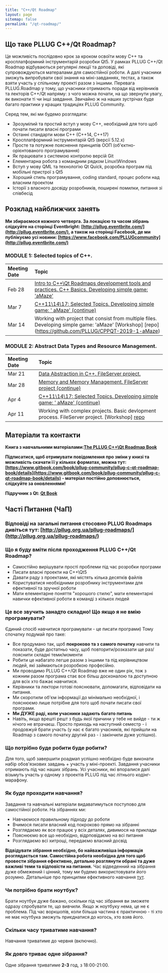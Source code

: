 ```yaml
---
title: "C++/Qt Roadmap"
layout: page
sitemap: false
permalink: "/qt-roadmap/"
---
```


## Що таке PLLUG C++/Qt Roadmap?

Це можливість послідовно крок за кроком освоїти мову С++ та кросплатформний інструментарій розробки Qt5. У рамках PLLUG C++/Qt Roadmap відбуваються регулярні лекції та доповіді, які супровождуються матералами для самостійної роботи. А далі учасники зможуть випробувати свої знання на міні-завданнях, тестах, а також взяти участь у спільному проекті разом з іншими. Перевага PLLUG.Roadmap у тому, що учасники отримають поради від керівників та лекторів С++/Qt напряму: з чого можна почати, на що звернути увагу, як виконати ті чи інші завдання. Звичайно ж на наших зустрічах буде багато практики у кращих традиціях PLLUG Community.

Серед тем, які ми будемо розглядати:
 * Зрозумілий та простий вступ у мову С++, необхідний для того щоб почати писати власні програми
 * Останні стандарти мови С++ (С++14, С++17)
 * Кросплатформний інструментарій Qt5 (версії 5.12.x)
 * Просте та потужне пояснення принципів ООП (об'єктно-орієнтованого програмування)
 * Як працювати з системою контролю версій Git
 * Елементарна робота з командним рядком Linux\Windows
 * Вступ у мову QML та технологію Qt Quick, розробка програм під мобільні пристрої з Qt5
 * Хороший стиль програмування, coding standard, процес роботи над власним проектом
 * Історії з власного досвіду розробників, поширені помилки, питання зі співбесід 


## Розклад найближчих занять

**Ми збираємося кожного четверга. За локацією та часом зібрань слідкуйте на сторінці Eventbright: [http://pllug.eventbrite.com/](http://pllug.eventbrite.com/), а також на сторінці Facebook, де ми публікуємо усі новини: [https://www.facebook.com/PLLUGcommunity](http://pllug.eventbrite.com/)**    

### MODULE 1: Selected topics of C++.

|  Meeting Date | Topic |
|:----|:----|
| Feb 28 | [Intro to C++\Qt Roadmaps development tools and practices. C++ Basics. Developing simple game: 'aMaze'](http://pllug.org.ua/cppqt-roadmap/intro) |
| Mar 7 | [C++11\14\17: Selected Topics. Developing simple game: ' aMaze' (continue)](http://pllug.org.ua/cppqt-roadmap/selected-topics) |
| Mar 14 | Working with project that consist from multiple files. Developing simple game: 'aMaze' [Workshop] [repo] (https://github.com/PLLUG/CPPQT-2019-1-aMaze) |


### MODULE 2: Abstract Data Types and Resource Management.

|  Meeting Date | Topic |
|:----|:----|
| Mar 21 | [Data Abstraction in C++. FileServer project.](http://pllug.org.ua/cppqt-roadmap/classes1) |
| Mar 28 | [Memory and Memory Management. FileServer project (continue)](http://pllug.org.ua/cppqt-roadmap/memory) |
| Apr 4 | [C++11\14\17: Selected Topics. Developing simple game: ' aMaze' (continue)](http://pllug.org.ua/cppqt-roadmap/selected-topics/classes2) |
| Apr 11 | Working with complex projects. Basic devlopment process. FileServer project. [Workshop] [repo]() |

## Матеріали та контакти

**Книга з навчальними матеріалами:[The PLLUG C++\Qt Roadmap Book](https://pllug-community.gitbooks.io/pllug-c-qt-roadmap-book/content/)**

**Підписатися, щоб отримувати повідомлення про зміни у книзі та можливість скачати її у кількох форматах, можна тут:[https://www.gitbook.com/book/pllug-community/pllug-c-qt-roadmap-book/details](https://www.gitbook.com/book/pllug-community/pllug-c-qt-roadmap-book/details) - матеріал постійно доповнюється, слідкуйте за оновленнями!**

**Підручник з Qt: [Qt Book](https://www.dropbox.com/s/83gz2yleyt5pfge/qt_final.pdf?dl=0)**

## Часті Питання (ЧаП)

### Відповіді на загальні питання стосовно PLLUG Roadmaps дивіться тут: [http://pllug.org.ua/pllug-roadmaps/](http://pllug.org.ua/pllug-roadmaps/)

### Що я буду вміти після проходження PLLUG C++/Qt Roadmap?
 * Самостійно вирішувати прості проблеми під час розробки програми 
 * Писати власні проекти на C++\Qt5
 * Давати раду з проектами, які містять кілька десятків файлів
 * Користуватися необхідними розробнику інструментами для ефективної та зручної роботи
 * Мати елементарне поняття "хорошого стилю", мати елементарні навички ефективної роботи в команді з кількох людей
 
### Це все звучить занадто складно! Що якщо я не вмію програмувати?
Єдиний спосіб навчитися програмувати - це писати програми) Тому спочатку подумай про таке:

 * Все продумано так, щоб **покроково та з самого початку** навчити та показати, буде достатньо часу, щоб повторити/розказати ще раз/пояснити складні теми/моменти
 * Робити це набагато легше разом з іншими та під керівництвом людей, які займаються розробкою професійно.
 * Ми проводимо PLLUG C++/Qt Roadmap вже не один рік, тож з кожним разом програма стає все більш досконалою та доступною для всіх хто бажає навчитися.
 * Керівники та лектори готові пояснювати, допомагати, відповідати на питання.
 * Ми скоротили об'єм інформації до мінімально необхідної, і пояснюємо лише потрібне для того щоб почати писати свої програми.
 * **Ми ДУЖЕ раді, коли учасники задають багато питань**
 * Навіть, якщо врешті решт з будь якої причини у тебе не вийде - ти ж нічого не втрачаєш. Просто приходь на наступний семестр - і продовжуй брати участь (у нас є багато учасників, які прийшли на Roadmap з самого початку другий раз - і закінчили дуже успішно).
 
### Що потрібно буде робити буде робити?
Для того, щоб завершити роадмап успішно необхідно буде виконати набір обов'язкових завдань + участь у міні-проекті. Завдання учасники отримають під час наших зібрань. Усі учасники, які впоралися далі візьмуть участь у одному з проектів PLLUG під час літнього кодінг-марафону.

### Як буде проходити навчання?

Завдання та навчальні матеріали видаватимуться поступово для самостійної роботи. На зібраннях ми: 
  
  * Навчаємося правильному підходу до роботи
  * Вчимося писати власний код покроково прямо на зібранні
  * Розглядаємо як все працює у всіх деталях, дивимося на приклади
  * Пояснюємо все що необхідно, відрповідаємо на всі питання
  * Розглядаємо всі хитрощі, передаємо власний досвід

**Відвідувати зібрання необхідно, бо найважливіша інформація розглядається там. Самостійна робота необхідна для того щоб провести зібрання ефективно, детально розглянути обрані та дуже важливі теми та відповісти на питання.** Час відведенний на зібрання дуже обмежений і цінний, тому ми будемо використовувати його розумно. Детальніше про принципми ефективного навчання [тут](https://pllug-community.gitbooks.io/pllug-c-qt-roadmap-book/content/book/most-important/klka-nadvazhlivih-porad.html).

### Чи потрібно брати ноутбук?
Брати ноутбук дуже бажано, оскільки під час зібрання ви зможете одразу спробувати те, що вивчили. Якщо ж ноутбуку нема, це не є проблема.
Під час воркшопів, коли більша частина є практичною - ті хто не має ноутбука зможуть приєднатися до когось, хто взяв його.

### Скільки часу триватиме навчання?
Навчання триватиме до червня (включно).

### Як довго триває одне зібрання?
Одне зібрання триватиме **2-3** год, з 18:00-21:00.
